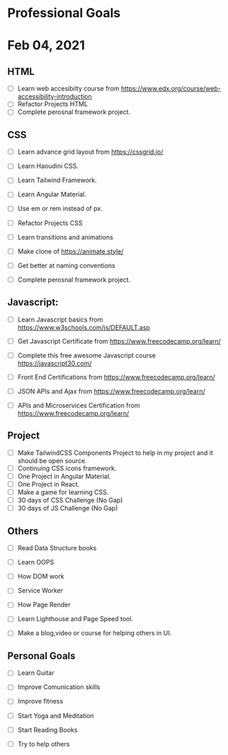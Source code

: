 Professional Goals
==============
# Feb 04, 2021


## HTML
- [ ] Learn web accesibilty course from https://www.edx.org/course/web-accessibility-introduction
- [ ] Refactor Projects HTML
- [ ] Complete perosnal framework project.

## CSS
- [ ] Learn advance grid layout from https://cssgrid.io/
- [ ] Learn Haoudini CSS.
- [ ] Learn Tailwind Framework.
- [ ] Learn Angular Material.
- [ ] Use em or rem instead of px.
- [ ] Refactor Projects CSS
- [ ] Learn transitions and animations
- [ ] Make clone of https://animate.style/
- [ ] Get better at naming conventions
- [ ] Complete perosnal framework project.


## Javascript:
- [ ] Learn Javascript basics from https://www.w3schools.com/js/DEFAULT.asp
- [ ] Get Javascript Certificate from https://www.freecodecamp.org/learn/
- [ ] Complete this free awesome Javascript course https://javascript30.com/
- [ ] Front End Certifications from https://www.freecodecamp.org/learn/
- [ ] JSON APIs and Ajax from https://www.freecodecamp.org/learn/
- [ ] APIs and Microservices Certification from https://www.freecodecamp.org/learn/


## Project
- [ ] Make TailwindCSS Components Project to help in my project and it should be open source.
- [ ] Continuing CSS icons framework.
- [ ] One Project in Angular Material.
- [ ] One Project in React.
- [ ] Make a game for learning CSS.
- [ ] 30 days of CSS Challenge (No Gap)
- [ ] 30 days of JS Challenge (No Gap)

## Others
- [ ] Read Data Structure books
- [ ] Learn OOPS
- [ ] How DOM work
- [ ] Service Worker
- [ ] How Page Render 
- [ ] Learn Lighthouse and Page Speed tool.
- [ ] Make a blog,video or course for helping others in UI.



## Personal Goals
- [ ] Learn Guitar
- [ ] Improve Comunication skills
- [ ] Improve fitness
- [ ] Start Yoga and Meditation
- [ ] Start Reading Books
- [ ] Try to help others



